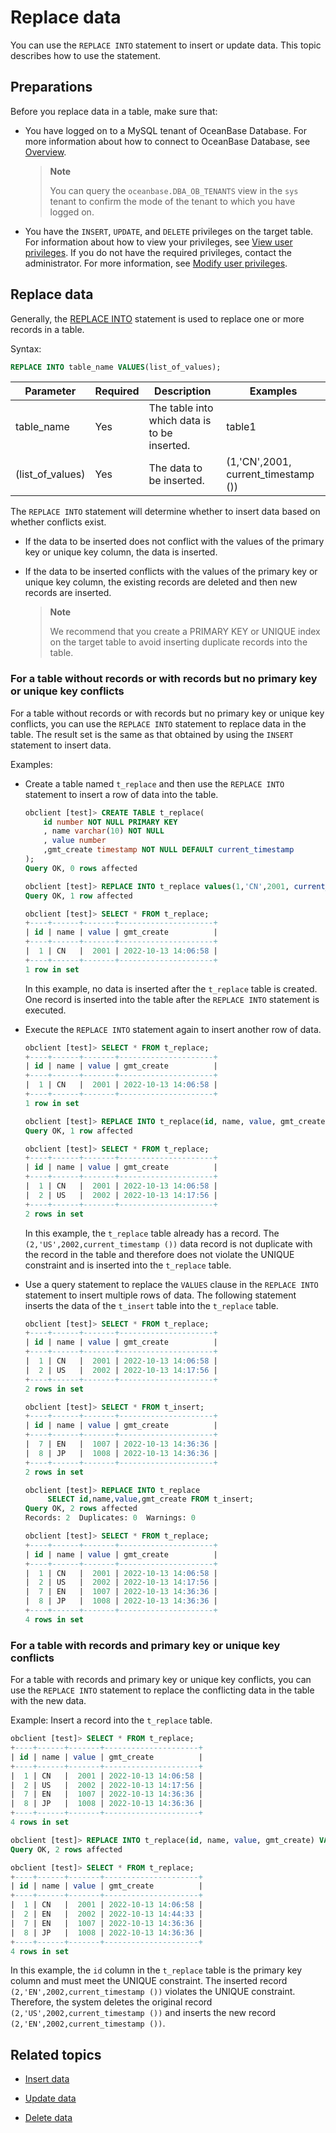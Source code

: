 # Replace data

You can use the `REPLACE INTO` statement to insert or update data. This topic describes how to use the statement. 

## Preparations

Before you replace data in a table, make sure that:

* You have logged on to a MySQL tenant of OceanBase Database. For more information about how to connect to OceanBase Database, see [Overview](../../1.application-development-based-on-mysql-mode/1.database-connection/1.connection-mode-overview.md). 

   > **Note**
   >
   > You can query the `oceanbase.DBA_OB_TENANTS` view in the `sys` tenant to confirm the mode of the tenant to which you have logged on. 

* You have the `INSERT`, `UPDATE`, and `DELETE` privileges on the target table. For information about how to view your privileges, see [View user privileges](7.reference\3.user-guide-old\6.basic-database-management\4.manage-tenants-1\5.manage-users-and-permissions\3.mysql-3\4.view-user-permissions-1.md). If you do not have the required privileges, contact the administrator. For more information, see [Modify user privileges](7.reference\3.user-guide-old\6.basic-database-management\4.manage-tenants-1\5.manage-users-and-permissions\3.mysql-3\5.modify-user-permissions-2.md). 

## Replace data

Generally, the [REPLACE INTO](../../../7.reference/6.sql-syntax/2.common-tenant-mysql-mode/6.sql-statement/46.REPLACE.md) statement is used to replace one or more records in a table. 

Syntax:

```sql
REPLACE INTO table_name VALUES(list_of_values);
```

| Parameter | Required | Description | Examples |
|------------------|------|------------|-------------------------------------|
| table_name | Yes | The table into which data is to be inserted. | table1 |
| (list_of_values) | Yes | The data to be inserted. | (1,'CN',2001, current_timestamp ()) |

The `REPLACE INTO` statement will determine whether to insert data based on whether conflicts exist.

* If the data to be inserted does not conflict with the values of the primary key or unique key column, the data is inserted. 

* If the data to be inserted conflicts with the values of the primary key or unique key column, the existing records are deleted and then new records are inserted. 

   > **Note**
   >
   > We recommend that you create a PRIMARY KEY or UNIQUE index on the target table to avoid inserting duplicate records into the table. 

### For a table without records or with records but no primary key or unique key conflicts

For a table without records or with records but no primary key or unique key conflicts, you can use the `REPLACE INTO` statement to replace data in the table. The result set is the same as that obtained by using the `INSERT` statement to insert data. 

Examples:

* Create a table named `t_replace` and then use the `REPLACE INTO` statement to insert a row of data into the table. 

   ```sql
   obclient [test]> CREATE TABLE t_replace(
       id number NOT NULL PRIMARY KEY
       , name varchar(10) NOT NULL
       , value number
       ,gmt_create timestamp NOT NULL DEFAULT current_timestamp
   );
   Query OK, 0 rows affected

   obclient [test]> REPLACE INTO t_replace values(1,'CN',2001, current_timestamp ());
   Query OK, 1 row affected

   obclient [test]> SELECT * FROM t_replace;
   +----+------+-------+---------------------+
   | id | name | value | gmt_create          |
   +----+------+-------+---------------------+
   |  1 | CN   |  2001 | 2022-10-13 14:06:58 |
   +----+------+-------+---------------------+
   1 row in set
   ```

   In this example, no data is inserted after the `t_replace` table is created. One record is inserted into the table after the `REPLACE INTO` statement is executed. 

* Execute the `REPLACE INTO` statement again to insert another row of data. 

   ```sql
   obclient [test]> SELECT * FROM t_replace;
   +----+------+-------+---------------------+
   | id | name | value | gmt_create          |
   +----+------+-------+---------------------+
   |  1 | CN   |  2001 | 2022-10-13 14:06:58 |
   +----+------+-------+---------------------+
   1 row in set

   obclient [test]> REPLACE INTO t_replace(id, name, value, gmt_create) VALUES(2,'US',2002,current_timestamp ());
   Query OK, 1 row affected

   obclient [test]> SELECT * FROM t_replace;
   +----+------+-------+---------------------+
   | id | name | value | gmt_create          |
   +----+------+-------+---------------------+
   |  1 | CN   |  2001 | 2022-10-13 14:06:58 |
   |  2 | US   |  2002 | 2022-10-13 14:17:56 |
   +----+------+-------+---------------------+
   2 rows in set
   ```

   In this example, the `t_replace` table already has a record. The `(2,'US',2002,current_timestamp ())` data record is not duplicate with the record in the table and therefore does not violate the UNIQUE constraint and is inserted into the `t_replace` table. 

* Use a query statement to replace the `VALUES` clause in the `REPLACE INTO` statement to insert multiple rows of data. The following statement inserts the data of the `t_insert` table into the `t_replace` table. 

   ```sql
   obclient [test]> SELECT * FROM t_replace;
   +----+------+-------+---------------------+
   | id | name | value | gmt_create          |
   +----+------+-------+---------------------+
   |  1 | CN   |  2001 | 2022-10-13 14:06:58 |
   |  2 | US   |  2002 | 2022-10-13 14:17:56 |
   +----+------+-------+---------------------+
   2 rows in set

   obclient [test]> SELECT * FROM t_insert;
   +----+------+-------+---------------------+
   | id | name | value | gmt_create          |
   +----+------+-------+---------------------+
   |  7 | EN   |  1007 | 2022-10-13 14:36:36 |
   |  8 | JP   |  1008 | 2022-10-13 14:36:36 |
   +----+------+-------+---------------------+
   2 rows in set

   obclient [test]> REPLACE INTO t_replace
        SELECT id,name,value,gmt_create FROM t_insert;
   Query OK, 2 rows affected
   Records: 2  Duplicates: 0  Warnings: 0

   obclient [test]> SELECT * FROM t_replace;
   +----+------+-------+---------------------+
   | id | name | value | gmt_create          |
   +----+------+-------+---------------------+
   |  1 | CN   |  2001 | 2022-10-13 14:06:58 |
   |  2 | US   |  2002 | 2022-10-13 14:17:56 |
   |  7 | EN   |  1007 | 2022-10-13 14:36:36 |
   |  8 | JP   |  1008 | 2022-10-13 14:36:36 |
   +----+------+-------+---------------------+
   4 rows in set
   ```

### For a table with records and primary key or unique key conflicts

For a table with records and primary key or unique key conflicts, you can use the `REPLACE INTO` statement to replace the conflicting data in the table with the new data. 

Example: Insert a record into the `t_replace` table.

```sql
obclient [test]> SELECT * FROM t_replace;
+----+------+-------+---------------------+
| id | name | value | gmt_create          |
+----+------+-------+---------------------+
|  1 | CN   |  2001 | 2022-10-13 14:06:58 |
|  2 | US   |  2002 | 2022-10-13 14:17:56 |
|  7 | EN   |  1007 | 2022-10-13 14:36:36 |
|  8 | JP   |  1008 | 2022-10-13 14:36:36 |
+----+------+-------+---------------------+
4 rows in set

obclient [test]> REPLACE INTO t_replace(id, name, value, gmt_create) VALUES(2,'EN',2002,current_timestamp ());
Query OK, 2 rows affected

obclient [test]> SELECT * FROM t_replace;
+----+------+-------+---------------------+
| id | name | value | gmt_create          |
+----+------+-------+---------------------+
|  1 | CN   |  2001 | 2022-10-13 14:06:58 |
|  2 | EN   |  2002 | 2022-10-13 14:44:33 |
|  7 | EN   |  1007 | 2022-10-13 14:36:36 |
|  8 | JP   |  1008 | 2022-10-13 14:36:36 |
+----+------+-------+---------------------+
4 rows in set
```

In this example, the `id` column in the `t_replace` table is the primary key column and must meet the UNIQUE constraint. The inserted record `(2,'EN',2002,current_timestamp ())` violates the UNIQUE constraint. Therefore, the system deletes the original record `(2,'US',2002,current_timestamp ())` and inserts the new record `(2,'EN',2002,current_timestamp ())`. 

## Related topics

* [Insert data](1.insert-data.md)

* [Update data](2.update-data.md)

* [Delete data](3.delete-data.md)
